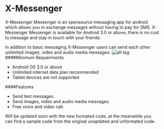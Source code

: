 # X-Messenger

X-Messenger Messenger is an opensource messaging app for android which allows you to exchange messages without having to pay for SMS. X-Messenger Messenger is available for Android 3.0 or above, there is no cost to message and stay in touch with your friends.

In addition to basic messaging X-Messenger users can send each other unlimited images, video and audio media messages.
![alt tag](https://raw.githubusercontent.com/wmhameed/X-Messenger/master/word-2.png)
####Minimum Requeirments

- Android OS 3.0 or above
- Unlimited internet data plan recommended
- Tablet devices are not supported
 
####Features

- Send text messages.
- Send images, video and audio media messages.
- Free voice and video call.

Will be updated soon with the new formated code, at the meanwhile you can find a sample code from the original unupdated and unformated code.
	
